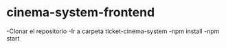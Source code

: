 # cinema-system-frontend

-Clonar el repositorio
-Ir a carpeta ticket-cinema-system
-npm install
-npm start

